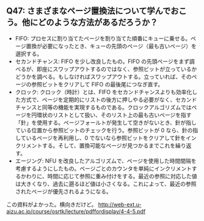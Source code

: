 ## Q47: さまざまなページ置換法について学んでおこう。他にどのような方法があるだろうか？

- FIFO: プロセスに割り当てたページを割り当てた順番にキューに乗せる。ページ置換が必要になったとき、キューの先頭のページ（最も古いページ）を選択する。
- セカンドチャンス: FIFO を少し改良したもの。FIFO の先頭ページをまず調べるが、即座にスワップアウトするのではなく、参照ビットが立っているかどうかを調べる。もしなければスワップアウトする。立っていれば、そのページの参照ビットをクリアして FIFO の最後尾につなぎ直す。
- クロック: クロック（時計）とは、FIFO をセカンドチャンスよりも効率化した方式で、ページを定期的にリストの後方に押しやる必要がなく、セカンドチャンスと同等の機能を実現するものである。クロックアルゴリズムではページを円環状のリストとして扱い、そのリスト上の最も古いページを指す「針」を使用する。ページフォールトが発生して空きがないとき、針が指している位置から参照ビットのチェックを行う。参照ビットが 0 なら、針の指しているページを再利用し、0 でないなら参照ビットをクリアして針をインクリメントする。そして、置換可能なページが見つかるまでこれを繰り返す。
- エージング: NFU を改良したアルゴリズムで、ページを使用した時間間隔を考慮するようにしたもの。ページごとのカウンタを単純にインクリメントするかわりに、時間に応じて参照に重み付けをする。最近の参照に対応した値は大きくなり、過去に遡るほど値は小さくなる。これによって、最近の参照されたページが優先されるようになる。

この資料がよかった。横向きだけど。
http://web-ext.u-aizu.ac.jp/course/osrtk/lecture/pdffordisplay/4-4-5.pdf
